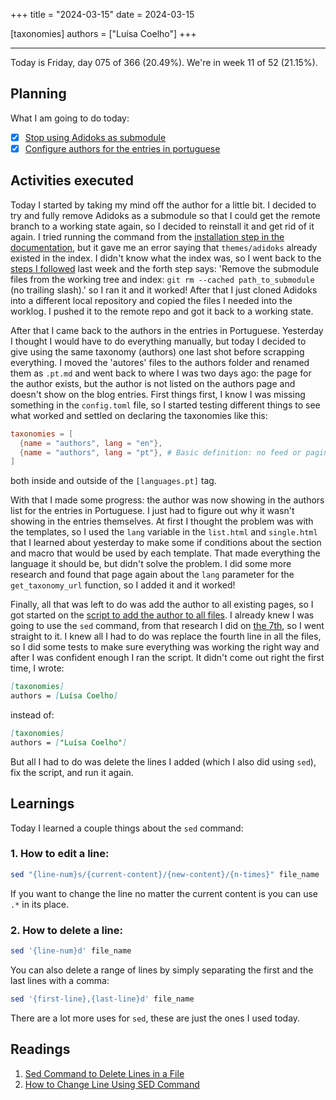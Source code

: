 +++
title = "2024-03-15"
date = 2024-03-15

[taxonomies]
authors = ["Luísa Coelho"]
+++

---

Today is Friday, day 075 of 366 (20.49%). We're in week 11 of 52 (21.15%).

## Planning

What I am going to do today:

- [x] [Stop using Adidoks as submodule](https://github.com/OmnicodeSolutions/blog/issues/4)
- [x] [Configure authors for the entries in portuguese](https://github.com/OmnicodeSolutions/blog/issues/4)

## Activities executed

Today I started by taking my mind off the author for a little bit. I decided to try and fully remove Adidoks as a submodule so that I could get the remote branch to a working state again, so I decided to reinstall it and get rid of it again. I tried running the command from the [installation step in the documentation](https://www.getzola.org/themes/adidoks/), but it gave me an error saying that `themes/adidoks` already existed in the index. I didn't know what the index was, so I went back to the [steps I followed](https://stackoverflow.com/questions/1260748/how-do-i-remove-a-submodule#:~:text=Older%20community%20wiki,rm%20%2Drf%20path_to_submodule) last week and the forth step says: 'Remove the submodule files from the working tree and index: `git rm --cached path_to_submodule` (no trailing slash).' so I ran it and it worked! After that I just cloned Adidoks into a different local repository and copied the files I needed into the worklog. I pushed it to the remote repo and got it back to a working state.

After that I came back to the authors in the entries in Portuguese. Yesterday I thought I would have to do everything manually, but today I decided to give using the same taxonomy (authors) one last shot before scrapping everything. I moved the 'autores' files to the authors folder and renamed them as `.pt.md` and went back to where I was two days ago: the page for the author exists, but the author is not listed on the authors page and doesn't show on the blog entries. First things first, I know I was missing something in the `config.toml` file, so I started testing different things to see what worked and settled on declaring the taxonomies like this:

```toml
taxonomies = [
  {name = "authors", lang = "en"},
  {name = "authors", lang = "pt"}, # Basic definition: no feed or pagination
]
```

both inside and outside of the `[languages.pt]` tag.

With that I made some progress: the author was now showing in the authors list for the entries in Portuguese. I just had to figure out why it wasn't showing in the entries themselves. At first I thought the problem was with the templates, so I used the `lang` variable in the `list.html` and `single.html` that I learned about yesterday to make some if conditions about the section and macro that would be used by each template. That made everything the language it should be, but didn't solve the problem. I did some more research and found that page again about the `lang` parameter for the `get_taxonomy_url` function, so I added it and it worked! 

Finally, all that was left to do was add the author to all existing pages, so I got started on the [script to add the author to all files](https://github.com/OmnicodeSolutions/blog/blob/feat/install_theme/add-author.sh). I already knew I was going to use the `sed` command, from that research I did on [the 7th](https://omnicode.com.br/blog/blog/2024-03-07/), so I went straight to it. I knew all I had to do was replace the fourth line in all the files, so I did some tests to make sure everything was working the right way and after I was confident enough I ran the script. It didn't come out right the first time, I wrote:

```md
[taxonomies]
authors = [Luísa Coelho]
```

instead of:

```md
[taxonomies]
authors = ["Luísa Coelho"]
```

But all I had to do was delete the lines I added (which I also did using `sed`), fix the script, and run it again.

## Learnings

Today I learned a couple things about the `sed` command:

### 1. How to edit a line: 

```bash
sed "{line-num}s/{current-content}/{new-content}/{n-times}" file_name
```

If you want to change the line no matter the current content is you can use `.*` in its place.

### 2. How to delete a line:

```bash
sed '{line-num}d' file_name
```

You can also delete a range of lines by simply separating the first and the last lines with a comma:

```bash
sed '{first-line},{last-line}d' file_name
```

There are a lot more uses for `sed`, these are just the ones I used today.

## Readings

1. [Sed Command to Delete Lines in a File](https://tecadmin.net/sed-command-to-delete-line-in-file/)
2. [How to Change Line Using SED Command](https://www.ibm.com/support/pages/how-change-line-using-sed-command)
